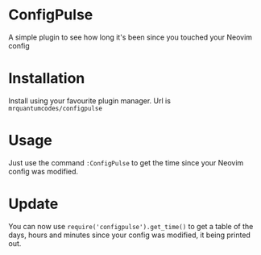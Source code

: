 # ConfigPulse
A simple plugin to see how long it's been since you touched your Neovim config

# Installation
Install using your favourite plugin manager. Url is `mrquantumcodes/configpulse`

# Usage
Just use the command `:ConfigPulse` to get the time since your Neovim config was modified.

# Update
You can now use `require('configpulse').get_time()` to get a table of the days, hours and minutes since your config was modified, it being printed out.
